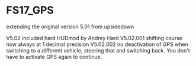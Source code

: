 # FS17_GPS
extending the original version 5.01 from upsidedown

V5.02		included hard HUDmod by Andrey Hard
V5.02.001 	shifting course now always at 1 decimal precision
V5.02.002	no deactivation of GPS when switching to a different vehicle, steering that and switching back. You don't have to activate GPS again to continue.
